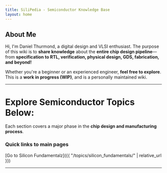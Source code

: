 ```yaml
---
title: SiliPedia - Semiconductor Knowledge Base
layout: home
---
```


## About Me
Hi, I'm Daniel Thurmond, a digital design and VLSI enthusiast. The purpose of this wiki is to **share knowledge** about the **entire chip design pipeline**—from **specification to RTL, verification, physical design, GDS, fabrication, and beyond!**  

Whether you're a beginner or an experienced engineer, **feel free to explore**. This is a **work in progress (WIP)**, and is a personally maintained wiki.

---

# **Explore Semiconductor Topics Below:**
Each section covers a major phase in the **chip design and manufacturing process**.

### **Quick links to main pages**
[Go to Silicon Fundamentalz]({{ "/topics/silicon_fundamentals/" | relative_url }})

---